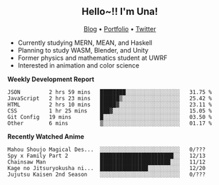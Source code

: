 <h2 align="center">
  Hello~!! I'm Una!
</h2>

<p align="center">
  <a href="https://anarchy.website/">Blog</a> &bull;
  <a href="https://una-ada.github.io/">Portfolio</a> &bull;
  <a href="https://twitter.com/xn__z7x">Twitter</a>
</p>

- Currently studying MERN, MEAN, and Haskell
- Planning to study WASM, Blender, and Unity
- Former physics and mathematics student at UWRF
- Interested in animation and color science

**Weekly Development Report**

<!--START_SECTION:waka-->

```text
JSON         2 hrs 59 mins   ████████░░░░░░░░░░░░░░░░░   31.75 %
JavaScript   2 hrs 23 mins   ██████▒░░░░░░░░░░░░░░░░░░   25.42 %
HTML         2 hrs 10 mins   █████▓░░░░░░░░░░░░░░░░░░░   23.11 %
CSS          1 hr 25 mins    ███▓░░░░░░░░░░░░░░░░░░░░░   15.05 %
Git Config   19 mins         █░░░░░░░░░░░░░░░░░░░░░░░░   03.50 %
Other        6 mins          ▒░░░░░░░░░░░░░░░░░░░░░░░░   01.17 %
```

<!--END_SECTION:waka-->

**Recently Watched Anime**

<!-- RECENT-ANIME:START -->

    Mahou Shoujo Magical Des...  ░░░░░░░░░░░░░░░░░░░░░░░░░   0/???
    Spy x Family Part 2          ███████████████████████░░   12/13
    Chainsaw Man                 ██████████████████████░░░   11/12
    Kage no Jitsuryokusha ni...  ███████████████░░░░░░░░░░   12/20
    Jujutsu Kaisen 2nd Season    ░░░░░░░░░░░░░░░░░░░░░░░░░   0/???
<!-- RECENT-ANIME:END -->
